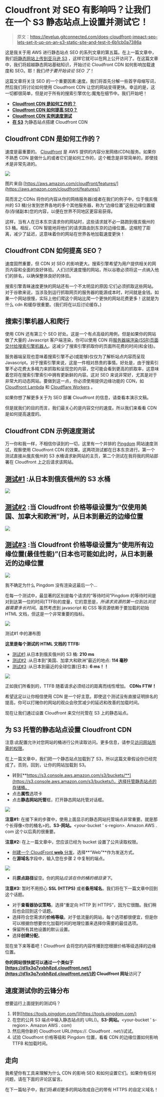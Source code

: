 # Cloudfront 对 SEO 有影响吗？让我们在一个 S3 静态站点上设置并测试它！

> 原文：<https://levelup.gitconnected.com/does-cloudfront-impact-seo-lets-set-it-up-on-an-s3-static-site-and-test-it-6b1cb0a7386a>

这是我关于用 AWS 进行静态站点 SEO 的系列文章的第五篇。在上一篇文章中，我们[将静态网站上传到亚马逊 S3](https://trevorfox.com/2020/03/hosting-your-static-site-with-amazon-s3/) ，这样它就可以在网上公开访问了。在这篇文章中，我们将超越静态网站基础知识，开始讨论 Cloudfront CDN 如何影响加载速度和 SEO。耶！我们*终于要开始谈论 SEO 了*！

这篇文章将关注 SEO 的一个重要因素:速度。我们将首先分解一些首字母缩写词，然后我们将讨论如何使用 Cloudfront CDN 让您的网站变得更快。幸运的是，这一切都很简单，但是对于所有的搜索引擎优化:魔鬼在细节中。我们开始吧！

*   [**Cloudfront CDN 是如何工作的？**](#how)
*   [**Cloudfront CDN 如何提高 SEO？**](#seo)
*   [**Cloudfront CDN 实例速度测试**](#test)
*   [**在 S3**](#s3) 为静态站点搭建 Cloudfront CDN

## Cloudfront CDN 是如何工作的？

速度是最重要的。 [Cloudfront](https://aws.amazon.com/cloudfront/) 是 AWS 提供的内容分发网络(CDN)服务。如果你不熟悉 CDN 是做什么的或者它们是如何工作的，这个概念是非常简单的，即使技术是非常先进的。

![](img/cad77c5a6586cb6e0b2e186203cbde17.png)

图片来自:[https://aws.amazon.com/cloudfront/features/](https://aws.amazon.com/cloudfront/features/)

简而言之:CDNs 将你的内容从你的网络服务器(或者在我们的例子中，位于俄亥俄州的 S3 桶)分发到世界各地的多个其他服务器，称为“边缘位置”这些边缘位置缓存(存储副本)您的内容，以便在世界不同地区更容易获得。

这样，当有人在日本东京请求你的网站时，这些请求就不必一路跑到俄亥俄州的 S3 桶。相反，CDN 智能地将他们的请求路由到东京的边缘位置。这缩短了距离，减少了延迟，这意味着你的网站在世界各地加载速度更快！

## Cloudfront CDN 如何提高 SEO？

速度固然重要，但 CDN 对 SEO 的影响更大。搜索引擎希望为用户提供相关的网页内容和全面的良好体验。人们讨厌速度慢的网站，所以谷歌必须将这一点纳入他们的排名，以确保整体良好的体验。

搜索引擎青睐速度更快的网站还有一个不太明显的原因:它们必须抓取这些网站。对于谷歌来说，当涉及到运行抓取网页的服务器的能源成本时，时间就是金钱。如果一个网站很慢，实际上他们爬这个网站比爬一个更快的网站花费更多！这就是为什么 cdn 和缓存很重要。(我们将在以后讨论缓存。)

## 搜索引擎机器人和爬行

使用 CDN 还有第三个 SEO 好处。这是一个有点高级的用例，但是如果你的网站做了大量的 Javascript 客户端渲染，你可以使用 CDN 将[服务器端渲染(SSR)页面交付给搜索引擎机器人](https://aws.amazon.com/lambda/edge/)。这减少了搜索引擎抓取你的页面所花费的时间(和金钱)。

服务器端呈现也意味着搜索引擎不必(或能够)仅仅为了解析站点内容而呈现 Javascript。对于搜索引擎来说，这是一件相对昂贵的事情。好处是，由于搜索引擎不必花费太多精力来抓取和呈现您的内容，您可能会看到更高的抓取率，这意味着您将在搜索引擎索引中拥有更新鲜的内容。这对 SEO 来说非常好，尤其是对于非常大的动态网站。要做到这一点，你必须使用提供边缘功能的 CDN，如 [Cloudfront Lambda](https://docs.aws.amazon.com/AmazonCloudFront/latest/DeveloperGuide/lambda-at-the-edge.html) 和 [Cloudflare Workers](https://workers.cloudflare.com/) 。

如果你想了解更多关于为 SEO 部署 Cloudfront 的信息，请查看本演示文稿。

但是就我们的目的而言，我们最关心的是内容交付的速度。所以我们来看看 CDN 是如何提高速度的。

## Cloudfront CDN 示例速度测试

万一你和我一样，不相信你读到的一切，这里有一个并排的 [Pingdom](https://www.pingdom.com/) 网站速度测试，观察使用 Cloudfront CDN 的效果。这两项测试都在日本东京进行。第一个测试直接从俄亥俄州的 S3 水桶请求新网站的主页，第二个测试在我将我的网站部署在 Cloudfront 上之后请求该网站。

## [测试#1](https://tools.pingdom.com/#5c643b8932800000) :从日本到俄亥俄州的 S3 水桶

![](img/63c425b79d54ecc4c7a412e8d4713d3c.png)

## [测试#2](https://tools.pingdom.com/#5c64d3d88e000000) :当 Cloudfront 价格等级设置为“仅使用美国、加拿大和欧洲”时，从日本到最近的边缘位置

![](img/3dec927e1b2ed274dce62da6ba46373f.png)

## [测试#3](https://tools.pingdom.com/#5c643c0335c00000) :当 Cloudfront 价格等级设置为“使用所有边缘位置(最佳性能)”(日本也可能如此)时，从日本到最近的边缘位置

![](img/07e341fe16a7816fa6b7aeaf987c690e.png)

我不确定为什么 Pingdom 没有渲染这最后一个…

在每一个测试中，最显著的区别是每个请求的“等待时间”Pingdom 的等待时间是对到达第一位的时间(TTFB)的度量，它的意思是，*所请求资源的第一位到达浏览器需要多长时间*。虽然考虑到 javascript 和 CSS 等资源依赖于要加载的初始 HTML 文档，但这是一个非常重要的指标。

![](img/5d97844340f41c56a56a7123a8d7a8d2.png)

测试#1 中的瀑布图

**这里是每个测试的 HTML 文档的 TTFB:**

*   [测试#1](https://tools.pingdom.com/#5c643b8932800000) 从日本到俄亥俄州的 S3 桶: **210 ms**
*   [测试#2](https://tools.pingdom.com/#5c64d3d88e000000) :从日本到“美国、加拿大和欧洲”最近的地点: **114 毫秒**
*   [测试#3](https://tools.pingdom.com/#5c643c0335c00000) :从日本到最近的全球位置(日本): **6 ms！！**

![](img/39cd677756741d8c52bc0498fd7d0d37.png)

正如我们所看到的，TTFB 随着请求必须经过的距离而线性增加。 **CDNs FTW！**

希望这足以让你相信使用 CDN 是一个好主意。即使这个测试没有直接证明排名的提高，你可以打赌你的网站的观众会欣赏减少的延迟和改善的加载时间。

现在让我们通过设置 Cloudfront 来交付托管在 S3 上的静态站点。

## 为 S3 托管的静态站点设置 Cloudfront CDN

注意:此配置允许对您网站的桶进行公共读取访问。更多信息，请参见[访问网站所需的权限](https://docs.aws.amazon.com/AmazonS3/latest/dev/WebsiteAccessPermissionsReqd.html)。

在上一篇文章中，我们把一个静态站点加载到了 S3，所以这篇文章假设你已经完成了。否则，回到，让你的网站加载到 S3。

*   转到[**https://s3.console.aws.amazon.com/s3/buckets/**](https://s3.console.aws.amazon.com/s3/buckets/)，选择托管静态站点的存储桶。
*   点击**属性**选项卡
*   点击**静态网站托管**框，打开静态网站托管对话框。

![](img/4adf5e0c873580e02f97b14181eb6773.png)

**注意#1:** 在接下来的步骤中，使用上面显示的静态网站托管端点非常重要。就是那个长得像<你的桶名>的。**S3-网站。**<your-bucket ' s-region>. Amazon AWS . com 这个以后真的很重要。

**注意#2:** 在上一篇文章中，您应该已经为 bucket 设置了公共读取权限。

*   [创建一个 CloudFront **web** 分发](https://docs.aws.amazon.com/AmazonCloudFront/latest/DeveloperGuide/distribution-web-creating-console.html)。选择**“Web”**作为发送方式。
*   在**源域名**字段中，输入您在步骤 2 中复制的端点。

![](img/27d386c85e8f8bca3528a75115586598.png)

*   将**原点路径**留空。你的网站*应该在你的桶的根目录下*。

**注意#3:** 暂时不用担心 **SSL (HTTPS)** 或者**备用域名**。我们将在下一篇文章中回到这个话题。

*   对于**查看器协议策略**，选择“重定向 HTTP 到 HTTPS”，因为它很酷。我们稍后也会回到这个话题。
*   选择符合您需求的**价格等级**。对于低流量的网站，每个选项都很便宜，但是你可以根据你想要优化加载时间的地理位置来选择你需要的最佳选项。
*   保留所有其他设置的默认设置。
*   选择**创建分配**。

现在坐下来等着吧！Cloudfront 会将您的内容传播到您根据价格等级选择的边缘位置。

**你的网站很快就可以通过一个类似于[https://d1ix3q7vxbh8zd.cloudfront.net/](https://d1ix3q7vxbh8zd.cloudfront.net/)的 Cloudfront 网址**访问了

## **速度测试你的云锋分布**

想要运行上面提到的测试吗？

1.  转到[https://tools.pingdom.com/](https://tools.pingdom.com/)
2.  在您的公共 S3 端点中输入静态站点的 URL(<your-bucket-name>)。**S3-网站。**<your-bucket ' s-region>. Amazon AWS . com)</your-bucket-name>
3.  然后用你新的 Cloudfront URL(https://<blah-blah-blah>. Cloudfront . net/)试试。</blah-blah-blah>
4.  试验 Cloudfront 价格等级和 Pingdom 位置，看看 CDN 的边缘位置如何影响 TTFB 和加载时间。

## 走向

我希望你有工具来理解为什么 CDN 的影响 SEO 和如何设置它们。如果你有任何问题，请在下面的评论区留言。

在下一篇帖子中，我们将*最后*更多的网站改成自己的带有 HTTPS 的自定义域名！